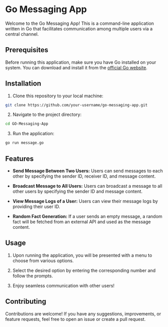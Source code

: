
# Go Messaging App

Welcome to the Go Messaging App! This is a command-line application written in Go that facilitates communication among multiple users via a central channel.

## Prerequisites

Before running this application, make sure you have Go installed on your system. You can download and install it from the [official Go website](https://golang.org/).

## Installation

1. Clone this repository to your local machine:

```bash
git clone https://github.com/your-username/go-messaging-app.git
```

2. Navigate to the project directory:

```bash
cd GO-Messaging-App
```

3. Run the application:

```bash
go run message.go
```

## Features

- **Send Message Between Two Users:** Users can send messages to each other by specifying the sender ID, receiver ID, and message content.

- **Broadcast Message to All Users:** Users can broadcast a message to all other users by specifying the sender ID and message content.

- **View Message Logs of a User:** Users can view their message logs by providing their user ID.

- **Random Fact Generation:** If a user sends an empty message, a random fact will be fetched from an external API and used as the message content.

## Usage

1. Upon running the application, you will be presented with a menu to choose from various options.

2. Select the desired option by entering the corresponding number and follow the prompts.

3. Enjoy seamless communication with other users!

## Contributing

Contributions are welcome! If you have any suggestions, improvements, or feature requests, feel free to open an issue or create a pull request.
